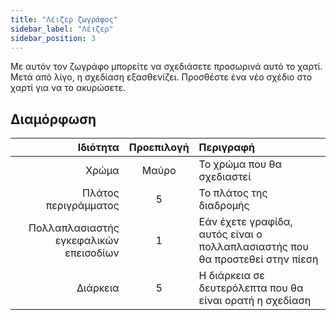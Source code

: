 ```yaml
---
title: "Λέιζερ ζωγράφος"
sidebar_label: "Λέιζερ"
sidebar_position: 3
---
```



Με αυτόν τον ζωγράφο μπορείτε να σχεδιάσετε προσωρινά αυτό το χαρτί. Μετά από λίγο, η σχεδίαση εξασθενίζει. Προσθέστε ένα νέο σχέδιο στο χαρτί για να το ακυρώσετε.

## Διαμόρφωση

|                               Ιδιότητα | Προεπιλογή | Περιγραφή                                                                    |
| --------------------------------------:|:----------:|:---------------------------------------------------------------------------- |
|                                  Χρώμα |   Μαύρο    | Το χρώμα που θα σχεδιαστεί                                                   |
|                   Πλάτος περιγράμματος |     5      | Το πλάτος της διαδρομής                                                      |
| Πολλαπλασιαστής εγκεφαλικών επεισοδίων |     1      | Εάν έχετε γραφίδα, αυτός είναι ο πολλαπλασιαστής που θα προστεθεί στην πίεση |
|                               Διάρκεια |     5      | Η διάρκεια σε δευτερόλεπτα που θα είναι ορατή η σχεδίαση                     |
